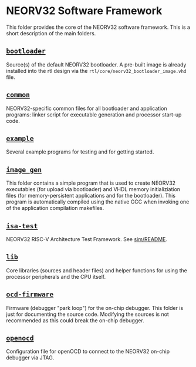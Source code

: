 # NEORV32 Software Framework

This folder provides the core of the NEORV32 software framework.
This is a short description of the main folders.


## [`bootloader`](bootloader)

Source(s) of the default NEORV32 bootloader.
A pre-built image is already installed into the rtl design via the `rtl/core/neorv32_bootloader_image.vhd` file.


## [`common`](common)

NEORV32-specific common files for all bootloader and application programs: linker script for executable generation and
processor start-up code.


## [`example`](example)

Several example programs for testing and for getting started.


## [`image_gen`](image_gen)

This folder contains a simple program that is used to create NEORV32 executables (for upload via bootloader) and VHDL
memory initializiation files (for memory-persistent applications and for the bootloader).
This program is automatically compiled using the native GCC when invoking one of the application compilation makefiles.


## [`isa-test`](isa-test)

NEORV32 RISC-V Architecture Test Framework.
See [sim/README](../sim/README.md).


## [`lib`](lib)

Core libraries (sources and header files) and helper functions for using the processor peripherals and the CPU itself.


## [`ocd-firmware`](ocd-firmware)

Firmware (debugger "park loop") for the on-chip debugger. This folder is just for documenting the source code.
Modifying the sources is not recommended as this could break the on-chip debugger.


## [`openocd`](openocd)

Configuration file for openOCD to connect to the NEORV32 on-chip debugger via JTAG.
